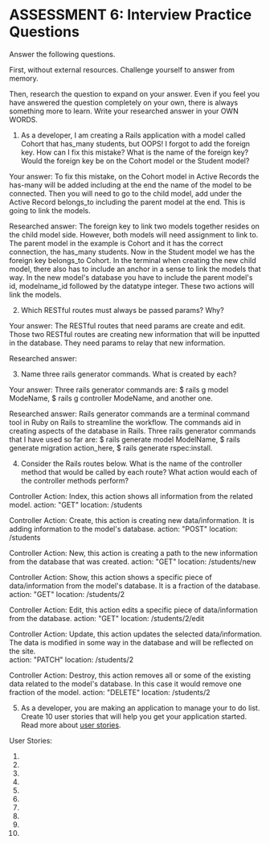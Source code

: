# ASSESSMENT 6: Interview Practice Questions
Answer the following questions.

First, without external resources. Challenge yourself to answer from memory.

Then, research the question to expand on your answer. Even if you feel you have answered the question completely on your own, there is always something more to learn. Write your researched answer in your OWN WORDS.

1. As a developer, I am creating a Rails application with a model called Cohort that has_many students, but OOPS! I forgot to add the foreign key. How can I fix this mistake? What is the name of the foreign key? Would the foreign key be on the Cohort model or the Student model?

  Your answer: To fix this mistake, on the Cohort model in Active Records the has-many will be added including at the end the name of the model to be connected. Then you will need to go to the child model, add under the Active Record belongs_to including the parent model at the end. This is going to link the models. 

  Researched answer: The foreign key to link two models together resides on the child model side. However, both models will need assignment to link to. The parent model in the example is Cohort and it has the correct connection, the has_many students. Now in the Student model we has the foreign key belongs_to Cohort. In the terminal when creating the new child model, there also has to include an anchor in a sense to link the models that way. In the new model's database you have to include the parent model's id, modelname_id followed by the datatype integer. These two actions will link the models. 



2. Which RESTful routes must always be passed params? Why?

  Your answer: The RESTful routes that need params are create and edit. Those two RESTful routes are creating new information that will be inputted in the database. They need params to relay that new information. 

  Researched answer: 



3. Name three rails generator commands. What is created by each?

  Your answer: Three rails generator commands are: $ rails g model ModeName, $ rails g controller ModeName, and another one. 

  Researched answer: Rails generator commands are a terminal command tool in Ruby on Rails to streamline the workflow. The commands aid in creating aspects of the database in Rails. Three rails generator commands that I have used so far are: $ rails generate model ModelName, $ rails generate migration action_here, $ rails generate rspec:install. 



4. Consider the Rails routes below. What is the name of the controller method that would be called by each route? What action would each of the controller methods perform?

Controller Action: Index, this action shows all information from the related model.
action: "GET"    location: /students          

Controller Action: Create, this action is creating new data/information. It is adding information to the model's database.
action: "POST"   location: /students       

Controller Action: New, this action is creating a path to the new information from the database that was created. 
action: "GET"    location: /students/new

Controller Action: Show, this action shows a specific piece of data/information from the model's database. It is a fraction of the database. 
action: "GET"    location: /students/2  

Controller Action: Edit, this action edits a specific piece of data/information from the database. 
action: "GET"    location: /students/2/edit    

Controller Action: Update, this action updates the selected data/information. The data is modified in some way in the database and will be reflected on the site.  
action: "PATCH"  location: /students/2      

Controller Action: Destroy, this action removes all or some of the existing data related to the model's database. In this case it would remove one fraction of the model. 
action: "DELETE" location: /students/2      



5. As a developer, you are making an application to manage your to do list. Create 10 user stories that will help you get your application started. Read more about [user stories](https://www.atlassian.com/agile/project-management/user-stories).

User Stories: 

1. 

2. 

3. 

4. 

5. 

6. 

7. 

8. 

9. 

10. 
